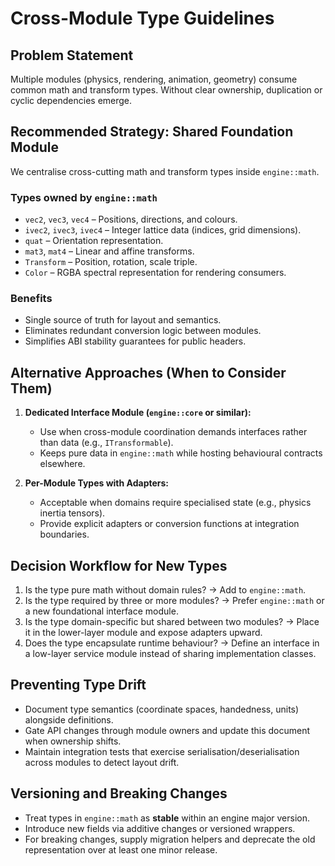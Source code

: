 # Cross-Module Type Guidelines

## Problem Statement
Multiple modules (physics, rendering, animation, geometry) consume common math and transform types. Without clear ownership, duplication or cyclic dependencies emerge.

## Recommended Strategy: Shared Foundation Module

We centralise cross-cutting math and transform types inside `engine::math`.

### Types owned by `engine::math`
- `vec2`, `vec3`, `vec4` – Positions, directions, and colours.
- `ivec2`, `ivec3`, `ivec4` – Integer lattice data (indices, grid dimensions).
- `quat` – Orientation representation.
- `mat3`, `mat4` – Linear and affine transforms.
- `Transform` – Position, rotation, scale triple.
- `Color` – RGBA spectral representation for rendering consumers.

### Benefits
- Single source of truth for layout and semantics.
- Eliminates redundant conversion logic between modules.
- Simplifies ABI stability guarantees for public headers.

## Alternative Approaches (When to Consider Them)

1. **Dedicated Interface Module (`engine::core` or similar):**
   - Use when cross-module coordination demands interfaces rather than data (e.g., `ITransformable`).
   - Keeps pure data in `engine::math` while hosting behavioural contracts elsewhere.

2. **Per-Module Types with Adapters:**
   - Acceptable when domains require specialised state (e.g., physics inertia tensors).
   - Provide explicit adapters or conversion functions at integration boundaries.

## Decision Workflow for New Types

1. Is the type pure math without domain rules? → Add to `engine::math`.
2. Is the type required by three or more modules? → Prefer `engine::math` or a new foundational interface module.
3. Is the type domain-specific but shared between two modules? → Place it in the lower-layer module and expose adapters upward.
4. Does the type encapsulate runtime behaviour? → Define an interface in a low-layer service module instead of sharing implementation classes.

## Preventing Type Drift

- Document type semantics (coordinate spaces, handedness, units) alongside definitions.
- Gate API changes through module owners and update this document when ownership shifts.
- Maintain integration tests that exercise serialisation/deserialisation across modules to detect layout drift.

## Versioning and Breaking Changes

- Treat types in `engine::math` as **stable** within an engine major version.
- Introduce new fields via additive changes or versioned wrappers.
- For breaking changes, supply migration helpers and deprecate the old representation over at least one minor release.

